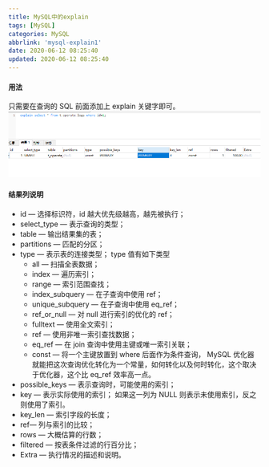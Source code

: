 ```yaml
---
title: MySQL中的explain
tags: [MySQL]
categories: MySQL
abbrlink: 'mysql-explain1'
date: 2020-06-12 08:25:40
updated: 2020-06-12 08:25:40
---
```


#### 用法
  只需要在查询的 SQL 前面添加上 explain 关键字即可。
![](/images/mysql_explain_1.png)

#### 结果列说明
- id — 选择标识符，id 越大优先级越高，越先被执行；
- select_type — 表示查询的类型；
- table — 输出结果集的表；
- partitions — 匹配的分区；
- type — 表示表的连接类型；
    type 值有如下类型
    - all — 扫描全表数据；
    - index — 遍历索引；
    - range — 索引范围查找；
    - index_subquery — 在子查询中使用 ref；
    - unique_subquery — 在子查询中使用 eq_ref；
    - ref_or_null — 对 null 进行索引的优化的 ref；
    - fulltext — 使用全文索引；
    - ref — 使用非唯一索引查找数据；
    - eq_ref — 在 join 查询中使用主键或唯一索引关联；
    - const — 将一个主键放置到 where 后面作为条件查询， MySQL 优化器就能把这次查询优化转化为一个常量，如何转化以及何时转化，这个取决于优化器，这个比 eq_ref 效率高一点。
- possible_keys — 表示查询时，可能使用的索引；
- key — 表示实际使用的索引；
    如果这一列为 NULL 则表示未使用索引，反之则使用了索引。
- key_len — 索引字段的长度；
- ref—  列与索引的比较；
- rows — 大概估算的行数；
- filtered — 按表条件过滤的行百分比；
- Extra — 执行情况的描述和说明。
